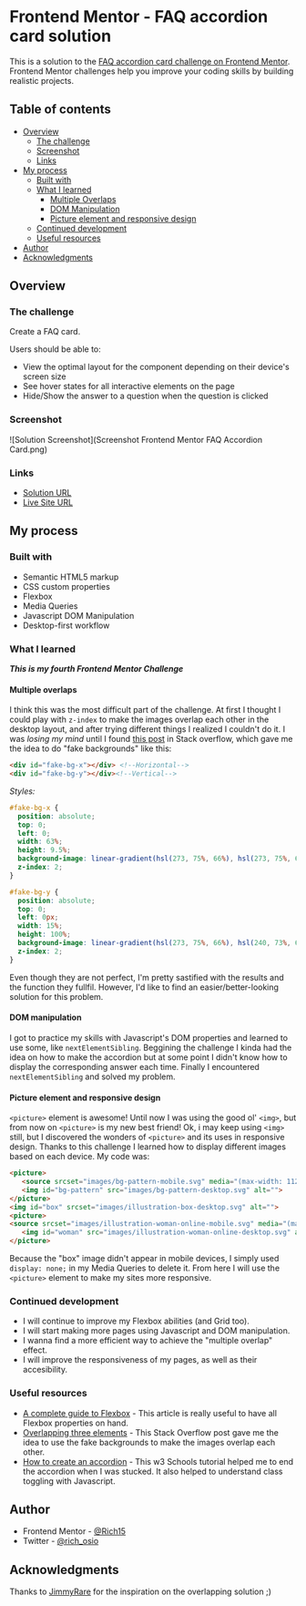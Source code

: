 # Frontend Mentor - FAQ accordion card solution

This is a solution to the [FAQ accordion card challenge on Frontend Mentor](https://www.frontendmentor.io/challenges/faq-accordion-card-XlyjD0Oam). Frontend Mentor challenges help you improve your coding skills by building realistic projects. 

## Table of contents

- [Overview](#overview)
  - [The challenge](#the-challenge)
  - [Screenshot](#screenshot)
  - [Links](#links)
- [My process](#my-process)
  - [Built with](#built-with)
  - [What I learned](#what-i-learned)
    - [Multiple Overlaps](#multiple-overlaps)
    - [DOM Manipulation](#dom-manipulation)
    - [Picture element and responsive design](#picture-element-and-responsive-design)
  - [Continued development](#continued-development)
  - [Useful resources](#useful-resources)
- [Author](#author)
- [Acknowledgments](#acknowledgments)


## Overview

### The challenge

Create a FAQ card.

Users should be able to:

- View the optimal layout for the component depending on their device's screen size
- See hover states for all interactive elements on the page
- Hide/Show the answer to a question when the question is clicked

### Screenshot

![Solution Screenshot](Screenshot Frontend Mentor FAQ Accordion Card.png)

### Links

- [Solution URL](https://your-solution-url.com)
- [Live Site URL](https://rich15.github.io/FAQ-accordion-fEndMentor/)


## My process

### Built with

- Semantic HTML5 markup
- CSS custom properties
- Flexbox
- Media Queries
- Javascript DOM Manipulation
- Desktop-first workflow

### What I learned

***This is my fourth Frontend Mentor Challenge***

#### Multiple overlaps

I think this was the most difficult part of the challenge. At first I thought I could play with `z-index` to make the images overlap each other in the desktop layout, and after trying different things I realized I couldn't do it. I was *losing my mind* until I found [this post](https://stackoverflow.com/questions/26644163/how-to-make-3-elements-overlap-each-other-with-css) in Stack overflow, which gave me the idea to do "fake backgrounds" like this:  

```html
<div id="fake-bg-x"></div> <!--Horizontal-->
<div id="fake-bg-y"></div><!--Vertical-->
```  

*Styles:*  

```css
#fake-bg-x {
  position: absolute;
  top: 0;
  left: 0;
  width: 63%;
  height: 9.5%;
  background-image: linear-gradient(hsl(273, 75%, 66%), hsl(273, 75%, 62%));
  z-index: 2;
}

#fake-bg-y {
  position: absolute;
  top: 0;
  left: 0px;
  width: 15%;
  height: 100%;
  background-image: linear-gradient(hsl(273, 75%, 66%), hsl(240, 73%, 65%));
  z-index: 2;
}
```

Even though they are not perfect, I'm pretty sastified with the results and the function they fullfil. However, I'd like to find an easier/better-looking solution for this problem.

#### DOM manipulation

I got to practice my skills with Javascript's DOM properties and learned to use some, like `nextElementSibling`. Beggining the challenge I kinda had the idea on how to make the accordion but at some point I didn't know how to display the corresponding answer each time. Finally I encountered `nextElementSibling` and solved my problem.

#### Picture element and responsive design

`<picture>` element is awesome! Until now I was using the good ol' `<img>`, but from now on `<picture>` is my new best friend! Ok, i may keep using `<img>` still, but I discovered the wonders of `<picture>` and its uses in responsive design. Thanks to this challenge I learned how to display different images based on each device. My code was:  

```html
<picture>
   <source srcset="images/bg-pattern-mobile.svg" media="(max-width: 1125px)" alt="">
   <img id="bg-pattern" src="images/bg-pattern-desktop.svg" alt="">
</picture>
<img id="box" srcset="images/illustration-box-desktop.svg" alt="">
<picture>
<source srcset="images/illustration-woman-online-mobile.svg" media="(max-width: 1125px)">
   <img id="woman" src="images/illustration-woman-online-desktop.svg" alt="Woman on a computer (illustration)">
</picture>
```

Because the "box" image didn't appear in mobile devices, I simply used `display: none;` in my Media Queries to delete it. From here I will use the `<picture>` element to make my sites more responsive.

### Continued development

- I will continue to improve my Flexbox abilities (and Grid too).
- I will start making more pages using Javascript and DOM manipulation.
- I wanna find a more efficient way to achieve the "multiple overlap" effect.
- I will improve the responsiveness of my pages, as well as their accesibility.

### Useful resources

- [A complete guide to Flexbox](https://css-tricks.com/snippets/css/a-guide-to-flexbox/) - This article is really useful to have all Flexbox properties on hand.
- [Overlapping three elements](https://stackoverflow.com/questions/26644163/how-to-make-3-elements-overlap-each-other-with-css) - This Stack Overflow post gave me the idea to use the fake backgrounds to make the images overlap each other.
- [How to create an accordion](https://www.w3schools.com/howto/howto_js_accordion.asp) - This w3 Schools tutorial helped me to end the accordion when I was stucked. It also helped to understand class toggling with Javascript.


## Author

- Frontend Mentor - [@Rich15](https://www.frontendmentor.io/profile/Rich15)
- Twitter - [@rich_osio](https://www.twitter.com/rich_osio)


## Acknowledgments

Thanks to [JimmyRare](https://stackoverflow.com/users/1300012/jimmyrare) for the inspiration on the overlapping solution ;)
